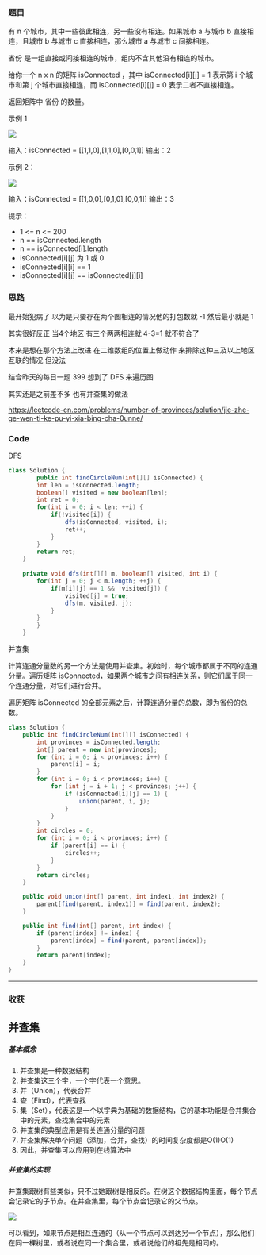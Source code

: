 ### 题目
有 n 个城市，其中一些彼此相连，另一些没有相连。如果城市 a 与城市 b 直接相连，且城市 b 与城市 c 直接相连，那么城市 a 与城市 c 间接相连。

省份 是一组直接或间接相连的城市，组内不含其他没有相连的城市。

给你一个 n x n 的矩阵 isConnected ，其中 isConnected[i][j] = 1 表示第 i 个城市和第 j 个城市直接相连，而 isConnected[i][j] = 0 表示二者不直接相连。

返回矩阵中 省份 的数量。

示例 1

![](https://assets.leetcode.com/uploads/2020/12/24/graph1.jpg)

输入：isConnected = [[1,1,0],[1,1,0],[0,0,1]]
输出：2

示例 2：

![](https://assets.leetcode.com/uploads/2020/12/24/graph2.jpg)

输入：isConnected = [[1,0,0],[0,1,0],[0,0,1]]
输出：3
 

提示：

- 1 <= n <= 200
- n == isConnected.length
- n == isConnected[i].length
- isConnected[i][j] 为 1 或 0
- isConnected[i][i] == 1
- isConnected[i][j] == isConnected[j][i]

### 思路
最开始犯病了 以为是只要存在两个图相连的情况他的打包数就 -1 然后最小就是 1

其实很好反正 当4个地区 有三个两两相连就 4-3=1 就不符合了

本来是想在那个方法上改进 在二维数组的位置上做动作 来排除这种三及以上地区互联的情况 但没法

结合昨天的每日一题 399 想到了 DFS 来遍历图

其实还是之前差不多 也有并查集的做法

https://leetcode-cn.com/problems/number-of-provinces/solution/jie-zhe-ge-wen-ti-ke-pu-yi-xia-bing-cha-0unne/

### Code
DFS
```java
class Solution {
        public int findCircleNum(int[][] isConnected) {
        int len = isConnected.length;
        boolean[] visited = new boolean[len];
        int ret = 0;
        for(int i = 0; i < len; ++i) {
            if(!visited[i]) {
                dfs(isConnected, visited, i);
                ret++;
            }
        }
        return ret;
    }
    
    private void dfs(int[][] m, boolean[] visited, int i) {
        for(int j = 0; j < m.length; ++j) {
            if(m[i][j] == 1 && !visited[j]) {
                visited[j] = true;
                dfs(m, visited, j);
            }
        }
        }
    }
```
并查集

计算连通分量数的另一个方法是使用并查集。初始时，每个城市都属于不同的连通分量。遍历矩阵 isConnected，如果两个城市之间有相连关系，则它们属于同一个连通分量，对它们进行合并。

遍历矩阵 isConnected 的全部元素之后，计算连通分量的总数，即为省份的总数。


```java
class Solution {
    public int findCircleNum(int[][] isConnected) {
        int provinces = isConnected.length;
        int[] parent = new int[provinces];
        for (int i = 0; i < provinces; i++) {
            parent[i] = i;
        }
        for (int i = 0; i < provinces; i++) {
            for (int j = i + 1; j < provinces; j++) {
                if (isConnected[i][j] == 1) {
                    union(parent, i, j);
                }
            }
        }
        int circles = 0;
        for (int i = 0; i < provinces; i++) {
            if (parent[i] == i) {
                circles++;
            }
        }
        return circles;
    }

    public void union(int[] parent, int index1, int index2) {
        parent[find(parent, index1)] = find(parent, index2);
    }

    public int find(int[] parent, int index) {
        if (parent[index] != index) {
            parent[index] = find(parent, parent[index]);
        }
        return parent[index];
    }
}
```
*** 
### 收获

## 并查集

##### 基本概念

1. 并查集是一种数据结构
2. 并查集这三个字，一个字代表一个意思。
3. 并（Union），代表合并
4. 查（Find），代表查找
5. 集（Set），代表这是一个以字典为基础的数据结构，它的基本功能是合并集合中的元素，查找集合中的元素
6. 并查集的典型应用是有关连通分量的问题
7. 并查集解决单个问题（添加，合并，查找）的时间复杂度都是O(1)O(1)
8. 因此，并查集可以应用到在线算法中

##### 并查集的实现

并查集跟树有些类似，只不过她跟树是相反的。在树这个数据结构里面，每个节点会记录它的子节点。在并查集里，每个节点会记录它的父节点。

![](https://pic.leetcode-cn.com/1609980000-ofFjdW-%E5%B9%BB%E7%81%AF%E7%89%871.JPG)

可以看到，如果节点是相互连通的（从一个节点可以到达另一个节点），那么他们在同一棵树里，或者说在同一个集合里，或者说他们的祖先是相同的。